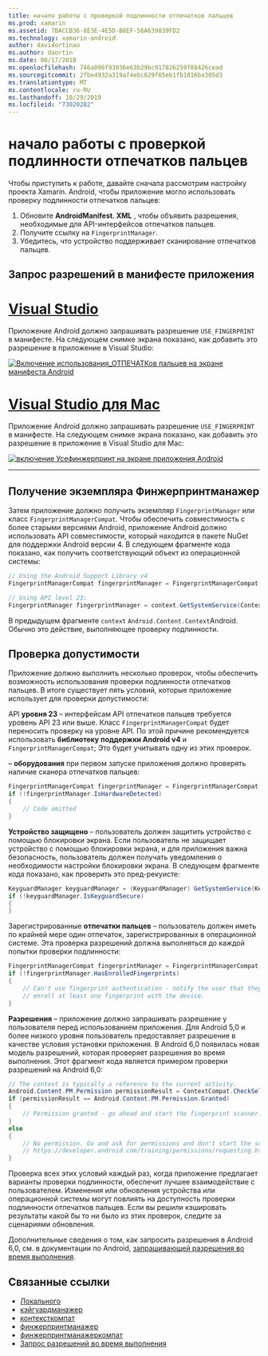 ```yaml
---
title: начало работы с проверкой подлинности отпечатков пальцев
ms.prod: xamarin
ms.assetid: 7BACCB36-8E3E-4E5D-B8EF-56A639839FD2
ms.technology: xamarin-android
author: davidortinau
ms.author: daortin
ms.date: 08/17/2018
ms.openlocfilehash: 746a096f93036e63b29bc917826259f88426cead
ms.sourcegitcommit: 2fbe4932a319af4ebc829f65eb1fb1816ba305d3
ms.translationtype: MT
ms.contentlocale: ru-RU
ms.lasthandoff: 10/29/2019
ms.locfileid: "73020282"
---
```

# <a name="getting-started-with-fingerprint-authentication"></a>начало работы с проверкой подлинности отпечатков пальцев

Чтобы приступить к работе, давайте сначала рассмотрим настройку проекта Xamarin. Android, чтобы приложение могло использовать проверку подлинности отпечатков пальцев:

1. Обновите **AndroidManifest. XML** , чтобы объявить разрешения, необходимые для API-интерфейсов отпечатков пальцев.
2. Получите ссылку на `FingerprintManager`.
3. Убедитесь, что устройство поддерживает сканирование отпечатков пальцев.

## <a name="requesting-permissions-in-the-application-manifest"></a>Запрос разрешений в манифесте приложения

# <a name="visual-studiotabwindows"></a>[Visual Studio](#tab/windows)

Приложение Android должно запрашивать разрешение `USE_FINGERPRINT` в манифесте. На следующем снимке экрана показано, как добавить это разрешение в приложение в Visual Studio:

[![Включение использования\_ОТПЕЧАТКов пальцев на экране манифеста Android](get-started-images/fingerprint-01-vs.png)](get-started-images/fingerprint-01-vs.png#lightbox) 

# <a name="visual-studio-for-mactabmacos"></a>[Visual Studio для Mac](#tab/macos)

Приложение Android должно запрашивать разрешение `USE_FINGERPRINT` в манифесте. На следующем снимке экрана показано, как добавить это разрешение в приложение в Visual Studio для Mac:

[![включение Усефинжерпринт на экране приложения Android](get-started-images/fingerprint-01-xs.png)](get-started-images/fingerprint-01-xs.png#lightbox) 

-----

## <a name="getting-an-instance-of-the-fingerprintmanager"></a>Получение экземпляра Финжерпринтманажер

Затем приложение должно получить экземпляр `FingerprintManager` или класс `FingerprintManagerCompat`. Чтобы обеспечить совместимость с более старыми версиями Android, приложение Android должно использовать API совместимости, который находится в пакете NuGet для поддержки Android версии 4. В следующем фрагменте кода показано, как получить соответствующий объект из операционной системы: 

```csharp
// Using the Android Support Library v4
FingerprintManagerCompat fingerprintManager = FingerprintManagerCompat.From(context);

// Using API level 23:
FingerprintManager fingerprintManager = context.GetSystemService(Context.FingerprintService) as FingerprintManager;
```  

В предыдущем фрагменте `context` `Android.Content.Context`Android. Обычно это действие, выполняющее проверку подлинности.

## <a name="checking-for-eligibility"></a>Проверка допустимости

Приложение должно выполнить несколько проверок, чтобы обеспечить возможность использования проверки подлинности отпечатков пальцев. В итоге существует пять условий, которые приложение использует для проверки допустимости:  

API **уровня 23** &ndash; интерфейсам API отпечатков пальцев требуется уровень API 23 или выше. Класс `FingerprintManagerCompat` будет переносить проверку на уровне API. По этой причине рекомендуется использовать **библиотеку поддержки Android v4** и `FingerprintManagerCompat`; Это будет учитывать одну из этих проверок.

&ndash; **оборудования** при первом запуске приложения должно проверять наличие сканера отпечатков пальцев:

```csharp
FingerprintManagerCompat fingerprintManager = FingerprintManagerCompat.From(context);
if (!fingerprintManager.IsHardwareDetected)
{
    // Code omitted
}
```

**Устройство защищено** &ndash; пользователь должен защитить устройство с помощью блокировки экрана. Если пользователь не защищает устройство с помощью блокировки экрана, и для приложения важна безопасность, пользователь должен получать уведомления о необходимости настройки блокировки экрана. В следующем фрагменте кода показано, как проверить это пред-рекуисте:

```csharp
KeyguardManager keyguardManager = (KeyguardManager) GetSystemService(KeyguardService);
if (!keyguardManager.IsKeyguardSecure)
{
}
```

Зарегистрированные **отпечатки пальцев** &ndash; пользователь должен иметь по крайней мере один отпечаток, зарегистрированных в операционной системе. Эта проверка разрешений должна выполняться до каждой попытки проверки подлинности:

```csharp
FingerprintManagerCompat fingerprintManager = FingerprintManagerCompat.From(context);
if (!fingerprintManager.HasEnrolledFingerprints)
{
    // Can't use fingerprint authentication - notify the user that they need to
    // enroll at least one fingerprint with the device.
}
```

**Разрешения** &ndash; приложение должно запрашивать разрешение у пользователя перед использованием приложения. Для Android 5,0 и более низкого уровня пользователь предоставляет разрешение в качестве условия установки приложения. В Android 6,0 появилась новая модель разрешений, которая проверяет разрешения во время выполнения. Этот фрагмент кода является примером проверки разрешений на Android 6,0:

```csharp
// The context is typically a reference to the current activity.
Android.Content.PM.Permission permissionResult = ContextCompat.CheckSelfPermission(context, Manifest.Permission.UseFingerprint);
if (permissionResult == Android.Content.PM.Permission.Granted)
{
    // Permission granted - go ahead and start the fingerprint scanner.
}
else
{
    // No permission. Go and ask for permissions and don't start the scanner. See
    // https://developer.android.com/training/permissions/requesting.html
}
```

Проверка всех этих условий каждый раз, когда приложение предлагает варианты проверки подлинности, обеспечит лучшее взаимодействие с пользователем. Изменения или обновления устройства или операционной системы могут повлиять на доступность проверки подлинности отпечатков пальцев. Если вы решили кэшировать результаты какой бы то ни было из этих проверок, следите за сценариями обновления.

Дополнительные сведения о том, как запросить разрешения в Android 6,0, см. в документации по Android, [запрашивающей разрешения во время выполнения](https://developer.android.com/training/permissions/requesting.html).

## <a name="related-links"></a>Связанные ссылки

- [Локального](xref:Android.Content.Context)
- [кэйгуардманажер](xref:Android.App.KeyguardManager)
- [контексткомпат](https://developer.android.com/reference/android/support/v4/content/ContextCompat)
- [финжерпринтманажер](https://developer.android.com/reference/android/hardware/fingerprint/FingerprintManager.html)
- [финжерпринтманажеркомпат](https://developer.android.com/reference/android/support/v4/hardware/fingerprint/FingerprintManagerCompat.html)
- [Запрос разрешений во время выполнения](https://developer.android.com/training/permissions/requesting.html)

